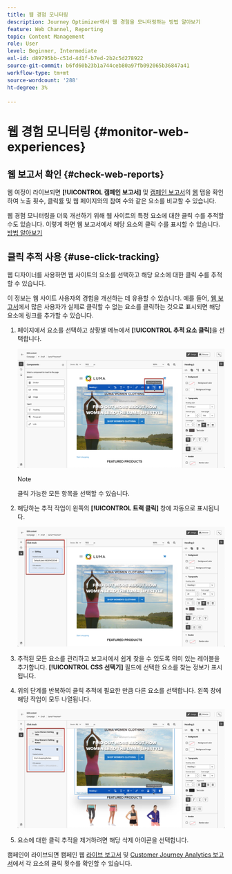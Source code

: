 ```yaml
---
title: 웹 경험 모니터링
description: Journey Optimizer에서 웹 경험을 모니터링하는 방법 알아보기
feature: Web Channel, Reporting
topic: Content Management
role: User
level: Beginner, Intermediate
exl-id: d89795bb-c51d-4d1f-b7ed-2b2c5d278922
source-git-commit: b6fd60b23b1a744ceb80a97fb092065b36847a41
workflow-type: tm+mt
source-wordcount: '288'
ht-degree: 3%

---
```


# 웹 경험 모니터링 {#monitor-web-experiences}

## 웹 보고서 확인 {#check-web-reports}

웹 여정이 라이브되면 **[!UICONTROL 캠페인 보고서]** 및 [캠페인 보고서](../reports/journey-global-report-cja-web.md)의 [웹](../reports/campaign-global-report-cja-web.md) 탭을 확인하여 노출 횟수, 클릭률 및 웹 페이지와의 참여 수와 같은 요소를 비교할 수 있습니다.

<!--You can check the **[!UICONTROL Web]** tab of the campaign reports. Learn more about the campaign web [live report](../reports/campaign-live-report.md#web-tab) and [global report](../reports/campaign-global-report-cja.md#web).-->

웹 경험 모니터링을 더욱 개선하기 위해 웹 사이트의 특정 요소에 대한 클릭 수를 추적할 수도 있습니다. 이렇게 하면 웹 보고서에서 해당 요소의 클릭 수를 표시할 수 있습니다. [방법 알아보기](#use-click-tracing)

## 클릭 추적 사용 {#use-click-tracking}

웹 디자이너를 사용하면 웹 사이트의 요소를 선택하고 해당 요소에 대한 클릭 수를 추적할 수 있습니다.

이 정보는 웹 사이트 사용자의 경험을 개선하는 데 유용할 수 있습니다. 예를 들어, [웹 보고서](../reports/campaign-global-report-cja-web.md)에서 많은 사용자가 실제로 클릭할 수 없는 요소를 클릭하는 것으로 표시되면 해당 요소에 링크를 추가할 수 있습니다.

1. 페이지에서 요소를 선택하고 상황별 메뉴에서 **[!UICONTROL 추적 요소 클릭]**&#x200B;을 선택합니다.

   ![](assets/web-designer-click-track.png)

   >[!NOTE]
   >
   >클릭 가능한 모든 항목을 선택할 수 있습니다.

1. 해당하는 추적 작업이 왼쪽의 **[!UICONTROL 트랙 클릭]** 창에 자동으로 표시됩니다.

   ![](assets/web-designer-click-track-pane.png)

1. 추적된 모든 요소를 관리하고 보고서에서 쉽게 찾을 수 있도록 의미 있는 레이블을 추가합니다. **[!UICONTROL CSS 선택기]** 필드에 선택한 요소를 찾는 정보가 표시됩니다.

1. 위의 단계를 반복하여 클릭 추적에 필요한 만큼 다른 요소를 선택합니다. 왼쪽 창에 해당 작업이 모두 나열됩니다.

   ![](assets/web-designer-click-tracking-actions.png)

1. 요소에 대한 클릭 추적을 제거하려면 해당 삭제 아이콘을 선택합니다.

캠페인이 라이브되면 캠페인 웹 [라이브 보고서](../reports/campaign-live-report.md#web-tab) 및 [Customer Journey Analytics 보고서](../reports/campaign-global-report-cja-web.md)에서 각 요소의 클릭 횟수를 확인할 수 있습니다.
